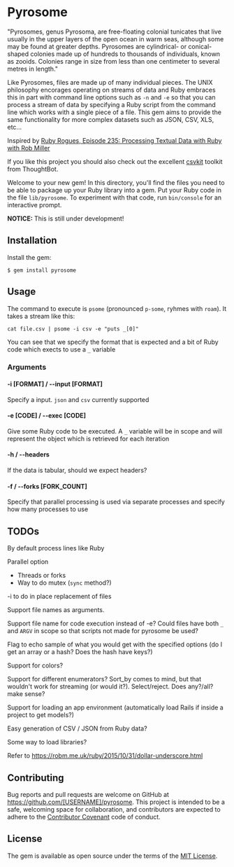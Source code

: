 # Pyrosome

"Pyrosomes, genus Pyrosoma, are free-floating colonial tunicates that live usually in the upper layers of the open ocean in warm seas, although some may be found at greater depths. Pyrosomes are cylindrical- or conical-shaped colonies made up of hundreds to thousands of individuals, known as zooids. Colonies range in size from less than one centimeter to several metres in length."

Like Pyrosomes, files are made up of many individual pieces.  The UNIX philosophy encorages operating on streams of data and Ruby embraces this in part with command line options such as `-n` and `-e` so that you can process a stream of data by specifying a Ruby script from the command line which works with a single piece of a file.  This gem aims to provide the same functionality for more complex datasets such as JSON, CSV, XLS, etc...

Inspired by [Ruby Rogues, Episode 235: Processing Textual Data with Ruby with Rob Miller](https://devchat.tv/ruby-rogues/235-rr-processing-textual-data-with-ruby-with-rob-miller)

If you like this project you should also check out the excellent [csvkit](https://csvkit.readthedocs.org) toolkit from ThoughtBot.

Welcome to your new gem! In this directory, you'll find the files you need to be able to package up your Ruby library into a gem. Put your Ruby code in the file `lib/pyrosome`. To experiment with that code, run `bin/console` for an interactive prompt.


**NOTICE:** This is still under development!

## Installation

Install the gem:

    $ gem install pyrosome

## Usage

The command to execute is `psome` (pronounced `p-some`, ryhmes with `roam`).  It takes a stream like this:

    cat file.csv | psome -i csv -e "puts _[0]"

You can see that we specify the format that is expected and a bit of Ruby code which exects to use a `_` variable

### Arguments

#### -i [FORMAT] / --input [FORMAT]

Specify a input.  `json` and `csv` currently supported

#### -e [CODE] / --exec [CODE]

Give some Ruby code to be executed.  A `_` variable will be in scope and will represent the object which is retrieved for each iteration

#### -h / --headers

If the data is tabular, should we expect headers?

#### -f / --forks [FORK_COUNT]

Specify that parallel processing is used via separate processes and specify how many processes to use

## TODOs

By default process lines like Ruby

Parallel option
 * Threads or forks
 * Way to do mutex (`sync` method?)

-i to do in place replacement of files

Support file names as arguments.

Support file name for code execution instead of -e?  Could files have both `_` and `ARGV` in scope so that scripts not made for pyrosome be used?

Flag to echo sample of what you would get with the specified options (do I get an array or a hash?  Does the hash have keys?)

Support for colors?

Support for different enumerators?  Sort_by comes to mind, but that wouldn't work for streaming (or would it?). Select/reject.  Does any?/all? make sense?

Support for loading an app environment (automatically load Rails if inside a project to get models?)

Easy generation of CSV / JSON from Ruby data?

Some way to load libraries?

Refer to https://robm.me.uk/ruby/2015/10/31/dollar-underscore.html

## Contributing

Bug reports and pull requests are welcome on GitHub at https://github.com/[USERNAME]/pyrosome. This project is intended to be a safe, welcoming space for collaboration, and contributors are expected to adhere to the [Contributor Covenant](contributor-covenant.org) code of conduct.


## License

The gem is available as open source under the terms of the [MIT License](http://opensource.org/licenses/MIT).

